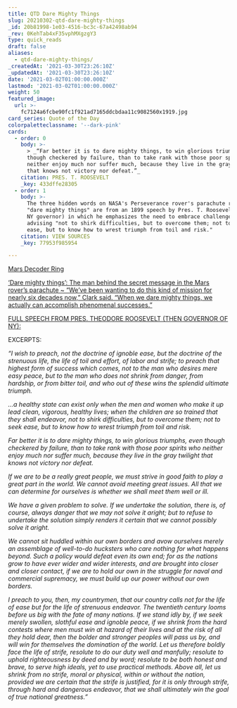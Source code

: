 ```yaml
---
title: QTD Dare Mighty Things
slug: 20210302-qtd-dare-mighty-things
_id: 20b81998-1e03-4516-bc3c-67a42498ab94
_rev: 0KehTab4xF35vphMXgzgY3
type: quick_reads
draft: false
aliases:
  - qtd-dare-mighty-things/
_createdAt: '2021-03-30T23:26:10Z'
_updatedAt: '2021-03-30T23:26:10Z'
date: '2021-03-02T01:00:00.000Z'
lastmod: '2021-03-02T01:00:00.000Z'
weight: 50
featured_image:
  url: >-
    fc7124a6fcbe90fc1f921ad7165ddcbdaa11c9082560x1919.jpg
card_series: Quote of the Day
colorpaletteclassname: '--dark-pink'
cards:
  - order: 0
    body: >-
      > _“Far better it is to dare mighty things, to win glorious triumphs, even
      though checkered by failure, than to take rank with those poor spirits who
      neither enjoy much nor suffer much, because they live in the gray twilight
      that knows not victory nor defeat.”_
    citation: PRES. T. ROOSEVELT
    _key: 433dffe28305
  - order: 1
    body: >-
      The three hidden words on NASA's Perseverance rover's parachute reading
      "dare mighty things" are from an 1899 speech by Pres. T. Roosevelt (then
      NY governor) in which he emphasizes the need to embrace challenges,
      advising "not to shirk difficulties, but to overcome them; not to seek
      ease, but to know how to wrest triumph from toil and risk."
    citation: VIEW SOURCES
    _key: 77953f985954

---
```

[Mars Decoder Ring](https://www.jpl.nasa.gov/images/mars-decoder-ring)

[‘Dare mighty things’: The man behind the secret message in the Mars rover’s parachute ~ “We’ve been wanting to do this kind of mission for nearly six decades now,” Clark said. “When we dare mighty things, we actually can accomplish phenomenal successes.”](https://www.cnn.com/2021/02/27/world/nasa-mars-perseverance-rover-parachute-scn/index.html)

[FULL SPEECH FROM PRES. THEODORE ROOSEVELT (THEN GOVERNOR OF NY):](https://history.msu.edu/hst203/files/2011/02/Roosevelt-The-Strenuous-LIfe.pdf)

EXCERPTS:

_“I wish to preach, not the doctrine of ignoble ease, but the doctrine of the strenuous life, the life of toil and effort, of labor and strife; to preach that highest form of success which comes, not to the man who desires mere easy peace, but to the man who does not shrink from danger, from hardship, or from bitter toil, and who out of these wins the splendid ultimate triumph._

_…a healthy state can exist only when the men and women who make it up lead clean, vigorous, healthy lives; when the children are so trained that they shall endeavor, not to shirk difficulties, but to overcome them; not to seek ease, but to know how to wrest triumph from toil and risk._

_Far better it is to dare mighty things, to win glorious triumphs, even though checkered by failure, than to take rank with those poor spirits who neither enjoy much nor suffer much, because they live in the gray twilight that knows not victory nor defeat._

_If we are to be a really great people, we must strive in good faith to play a great part in the world. We cannot avoid meeting great issues. All that we can determine for ourselves is whether we shall meet them well or ill._

_We have a given problem to solve. If we undertake the solution, there is, of course, always danger that we may not solve it aright; but to refuse to undertake the solution simply renders it certain that we cannot possibly solve it aright._

_We cannot sit huddled within our own borders and avow ourselves merely an assemblage of well-to-do hucksters who care nothing for what happens beyond. Such a policy would defeat even its own end; for as the nations grow to have ever wider and wider interests, and are brought into closer and closer contact, if we are to hold our own in the struggle for naval and commercial supremacy, we must build up our power without our own borders._

_I preach to you, then, my countrymen, that our country calls not for the life of ease but for the life of strenuous endeavor. The twentieth century looms before us big with the fate of many nations. If we stand idly by, if we seek merely swollen, slothful ease and ignoble peace, if we shrink from the hard contests where men must win at hazard of their lives and at the risk of all they hold dear, then the bolder and stronger peoples will pass us by, and will win for themselves the domination of the world. Let us therefore boldly face the life of strife, resolute to do our duty well and manfully; resolute to uphold righteousness by deed and by word; resolute to be both honest and brave, to serve high ideals, yet to use practical methods. Above all, let us shrink from no strife, moral or physical, within or without the nation, provided we are certain that the strife is justified, for it is only through strife, through hard and dangerous endeavor, that we shall ultimately win the goal of true national greatness.”_